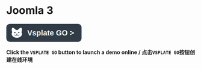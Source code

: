 # Joomla 3

<a href="https://www.vsplate.com/?docker-compose=https://github.com/vsplate/dcenvs/joomla/3"><img alt="VSPLATE GO" src="https://raw.githubusercontent.com/vsplate/images/master/vsgo_btn.png" width="200px"></a>

**Click the `VSPLATE GO` button to launch a demo online / 点击`VSPLATE GO`按钮创建在线环境**